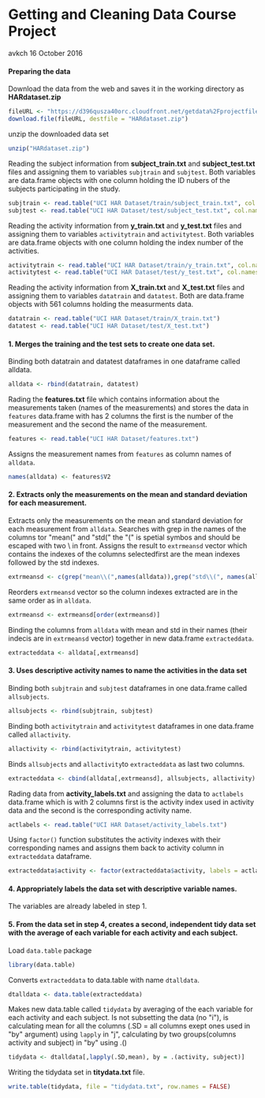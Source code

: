Getting and Cleaning Data Course Project
================
avkch
16 October 2016

#### Preparing the data

Download the data from the web and saves it in the working directory as **HARdataset.zip**

``` r
fileURL <- "https://d396qusza40orc.cloudfront.net/getdata%2Fprojectfiles%2FUCI%20HAR%20Dataset.zip"
download.file(fileURL, destfile = "HARdataset.zip")
```

unzip the downloaded data set

``` r
unzip("HARdataset.zip")
```

Reading the subject information from **subject\_train.txt** and **subject\_test.txt** files and assigning them to variables `subjtrain` and `subjtest`. Both variables are data.frame objects with one column holding the ID nubers of the subjects participating in the study.

``` r
subjtrain <- read.table("UCI HAR Dataset/train/subject_train.txt", col.names = "subject")
subjtest <- read.table("UCI HAR Dataset/test/subject_test.txt", col.names = "subject")
```

Reading the activity information from **y\_train.txt** and **y\_test.txt** files and assigning them to variables `activitytrain` and `activitytest`. Both variables are data.frame objects with one column holding the index number of the activities.

``` r
activitytrain <- read.table("UCI HAR Dataset/train/y_train.txt", col.names = "activity")
activitytest <- read.table("UCI HAR Dataset/test/y_test.txt", col.names = "activity")
```

Reading the activity information from **X\_train.txt** and **X\_test.txt** files and assigning them to variables `datatrain` and `datatest`. Both are data.frame objects with 561 columns holding the measurments data.

``` r
datatrain <- read.table("UCI HAR Dataset/train/X_train.txt")
datatest <- read.table("UCI HAR Dataset/test/X_test.txt")
```

#### 1. Merges the training and the test sets to create one data set.

Binding both datatrain and datatest dataframes in one dataframe called alldata.

``` r
alldata <- rbind(datatrain, datatest)
```

Rading the **features.txt** file which contains information about the measurements taken (names of the measurements) and stores the data in `features` data.frame with has 2 columns the first is the number of the measurement and the second the name of the measurement.

``` r
features <- read.table("UCI HAR Dataset/features.txt")
```

Assigns the measurement names from `features` as column names of `alldata`.

``` r
names(alldata) <- features$V2
```

#### 2. Extracts only the measurements on the mean and standard deviation for each measurement.

Extracts only the measurements on the mean and standard deviation for each measurement from `alldata`. Searches with grep in the names of the columns tor "mean(" and "std(" the "(" is spetial symbos and should be escaped with two \\ in front. Assigns the result to `extrmeansd` vector which contains the indexes of the columns selectedfirst are the mean indexes followed by the std indexes.

``` r
extrmeansd <- c(grep("mean\\(",names(alldata)),grep("std\\(", names(alldata)))
```

Reorders `extrmeansd` vector so the column indexes extracted are in the same order as in `alldata`.

``` r
extrmeansd <- extrmeansd[order(extrmeansd)]
```

Binding the columns from `alldata` with mean and std in their names (their indecis are in `extrmeansd` vector) together in new data.frame `extracteddata`.

``` r
extracteddata <- alldata[,extrmeansd]
```

#### 3. Uses descriptive activity names to name the activities in the data set

Binding both `subjtrain` and `subjtest` dataframes in one data.frame called `allsubjects`.

``` r
allsubjects <- rbind(subjtrain, subjtest)
```

Binding both `activitytrain` and `activitytest` dataframes in one data.frame called `allactivity`.

``` r
allactivity <- rbind(activitytrain, activitytest)
```

Binds `allsubjects` and `allactivity`to `extracteddata` as last two columns.

``` r
extracteddata <- cbind(alldata[,extrmeansd], allsubjects, allactivity)
```

Rading data from **activity\_labels.txt** and assigning the data to `actlabels` data.frame which is with 2 columns first is the activity index used in activity data and the second is the corresponding activity name.

``` r
actlabels <- read.table("UCI HAR Dataset/activity_labels.txt")
```

Using `factor()` function substitutes the activity indexes with their corresponding names and assigns them back to activity column in `extracteddata` dataframe.

``` r
extracteddata$activity <- factor(extracteddata$activity, labels = actlabels$V2)
```

#### 4. Appropriately labels the data set with descriptive variable names.

The variables are already labeled in step 1.

#### 5. From the data set in step 4, creates a second, independent tidy data set with the average of each variable for each activity and each subject.

Load `data.table` package

``` r
library(data.table)
```

Converts `extracteddata` to data.table with name `dtalldata`.

``` r
dtalldata <- data.table(extracteddata)
```

Makes new data.table called `tidydata` by averaging of the each variable for each activity and each subject. Is not subsetting the data (no "i"), is calculating mean for all the columns (.SD = all columns exept ones used in "by" argument) using `lapply` in "j", calculating by two groups(columns activity and subject) in "by" using .()

``` r
tidydata <- dtalldata[,lapply(.SD,mean), by = .(activity, subject)]
```

Writing the tidydata set in **titydata.txt** file.

``` r
write.table(tidydata, file = "tidydata.txt", row.names = FALSE)
```
